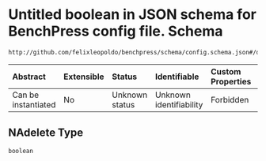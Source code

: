 # Untitled boolean in JSON schema for BenchPress config file. Schema

```txt
http://github.com/felixleopoldo/benchpress/schema/config.schema.json#/definitions/pcalg_pc/properties/NAdelete
```



| Abstract            | Extensible | Status         | Identifiable            | Custom Properties | Additional Properties | Access Restrictions | Defined In                                                       |
| :------------------ | :--------- | :------------- | :---------------------- | :---------------- | :-------------------- | :------------------ | :--------------------------------------------------------------- |
| Can be instantiated | No         | Unknown status | Unknown identifiability | Forbidden         | Allowed               | none                | [config.schema.json*](config.schema.json "open original schema") |

## NAdelete Type

`boolean`
